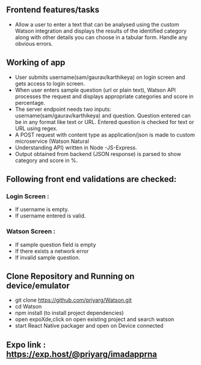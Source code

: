 


## Frontend features/tasks
* Allow a user to enter a text that can be analysed using the custom Watson integration and displays the results of the identified category along with other details you can choose in a tabular form.
Handle any obvious errors.

## Working of app
* User submits username(sam/gaurav/karthikeya) on login screen and gets access to login screen.
* When user enters sample question (url or plain text), Watson API processes the request and displays appropriate           categories and score in percentage.
* The server endpoint needs two inputs: username(sam/gaurav/karthikeya) and question. Question entered can be in any        format like text or URL. Entered question is checked for text or URL using regex. 
* A POST request with content type as application/json is made to custom microservice  (Watson Natural 
* Understanding API) written in Node -JS-Express.
* Output obtained from backend (JSON response) is parsed to show category and score in %.


## Following front end validations are checked:
### Login Screen :
* If username is empty.
* If username entered is valid.
### Watson Screen :
* If sample question field is empty
* If there exists a network error
* If invalid sample question.


## Clone Repository and Running on device/emulator

*  git clone https://github.com/priyarg/Watson.git
*  cd Watson
*  npm install (to install project dependencies)
*  open expoXde,click on open existing project and search watson
*  start React Native packager and open on Device connected


## Expo link : https://exp.host/@priyarg/imadapprna

